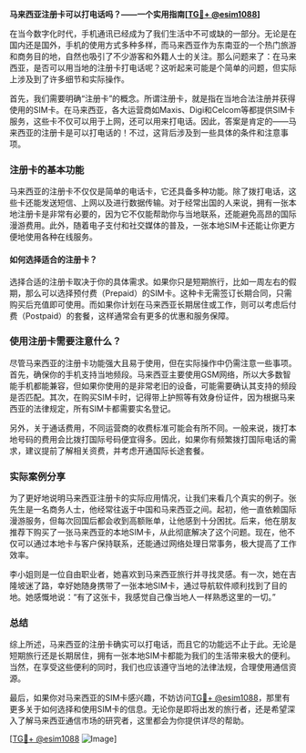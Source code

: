 **马来西亚注册卡可以打电话吗？——一个实用指南[[TG💪+ @esim1088](https://t.me/s/esim1088)]**

在当今数字化时代，手机通讯已经成为了我们生活中不可或缺的一部分。无论是在国内还是国外，手机的使用方式多种多样，而马来西亚作为东南亚的一个热门旅游和商务目的地，自然也吸引了不少游客和外籍人士的关注。那么问题来了：在马来西亚，是否可以用当地的注册卡打电话呢？这听起来可能是个简单的问题，但实际上涉及到了许多细节和实际操作。

首先，我们需要明确“注册卡”的概念。所谓注册卡，就是指在当地合法注册并获得使用的SIM卡。在马来西亚，各大运营商如Maxis、Digi和Celcom等都提供SIM卡服务，这些卡不仅可以用于上网，还可以用来打电话。因此，答案是肯定的——马来西亚的注册卡是可以打电话的！不过，这背后涉及到一些具体的条件和注意事项。

### 注册卡的基本功能

马来西亚的注册卡不仅仅是简单的电话卡，它还具备多种功能。除了拨打电话，这些卡还能发送短信、上网以及进行数据传输。对于经常出国的人来说，拥有一张本地注册卡是非常有必要的，因为它不仅能帮助你与当地联系，还能避免高昂的国际漫游费用。此外，随着电子支付和社交媒体的普及，一张本地SIM卡还能让你更方便地使用各种在线服务。

#### 如何选择适合的注册卡？

选择合适的注册卡取决于你的具体需求。如果你只是短期旅行，比如一周左右的假期，那么可以选择预付费（Prepaid）的SIM卡。这种卡无需签订长期合同，只需购买后充值即可使用。而如果你计划在马来西亚长期居住或工作，则可以考虑后付费（Postpaid）的套餐，这样通常会有更多的优惠和服务保障。

### 使用注册卡需要注意什么？

尽管马来西亚的注册卡功能强大且易于使用，但在实际操作中仍需注意一些事项。首先，确保你的手机支持当地频段。马来西亚主要使用GSM网络，所以大多数智能手机都能兼容，但如果你使用的是非常老旧的设备，可能需要确认其支持的频段是否匹配。其次，在购买SIM卡时，记得带上护照等有效身份证件，因为根据马来西亚的法律规定，所有SIM卡都需要实名登记。

另外，关于通话费用，不同运营商的收费标准可能会有所不同。一般来说，拨打本地号码的费用会比拨打国际号码便宜得多。因此，如果你有频繁拨打国际电话的需求，建议提前了解相关资费，并考虑开通国际长途套餐。

### 实际案例分享

为了更好地说明马来西亚注册卡的实际应用情况，让我们来看几个真实的例子。张先生是一名商务人士，他经常往返于中国和马来西亚之间。起初，他一直依赖国际漫游服务，但每次回国后都会收到高额账单，让他感到十分困扰。后来，他在朋友推荐下购买了一张马来西亚的本地SIM卡，从此彻底解决了这个问题。现在，他不仅可以通过本地卡与客户保持联系，还能通过网络处理日常事务，极大提高了工作效率。

李小姐则是一位自由职业者，她喜欢到马来西亚旅行并寻找灵感。有一次，她在吉隆坡迷了路，幸好她随身携带了一张本地SIM卡，通过导航软件顺利找到了目的地。她感慨地说：“有了这张卡，我感觉自己像当地人一样熟悉这里的一切。”

### 总结

综上所述，马来西亚的注册卡确实可以打电话，而且它的功能远不止于此。无论是短期旅行还是长期居住，拥有一张本地SIM卡都能为我们的生活带来极大的便利。当然，在享受这些便利的同时，我们也应该遵守当地的法律法规，合理使用通信资源。

最后，如果你对马来西亚的SIM卡感兴趣，不妨访问[TG💪+ @esim1088](https://t.me/s/esim1088)，那里有更多关于如何选择和使用SIM卡的信息。无论你是即将出发的旅行者，还是希望深入了解马来西亚通信市场的研究者，这里都会为你提供详尽的帮助。

[[TG💪+ @esim1088](https://t.me/s/esim1088) ![Image](https://i.postimg.cc/4NQfJmqS/Snipaste-2025-05-13-00-14-12.png)]